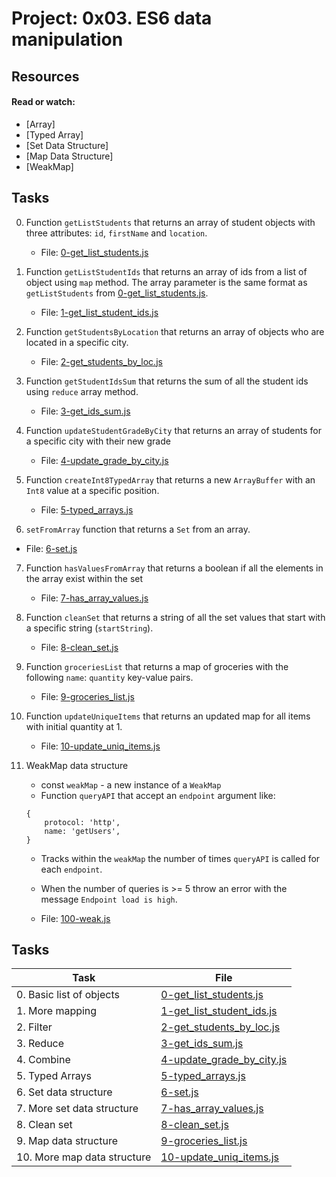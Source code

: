 # Project: 0x03. ES6 data manipulation

## Resources

#### Read or watch:

* [Array]
* [Typed Array]
* [Set Data Structure]
* [Map Data Structure]
* [WeakMap]


## Tasks
0. Function `getListStudents` that returns an array of student objects with three attributes: `id`, `firstName` and `location`.
    - File: [0-get_list_students.js](0-get_list_students.js)

1. Function `getListStudentIds` that returns an array of ids from a list of object using `map` method. The array parameter is the same format as `getListStudents` from [0-get_list_students.js](0-get_list_students.js).
    - File: [1-get_list_student_ids.js](1-get_list_student_ids.js)

2. Function `getStudentsByLocation` that returns an array of objects who are located in a specific city.
    - File: [2-get_students_by_loc.js](2-get_students_by_loc.js)

3. Function `getStudentIdsSum` that returns the sum of all the student ids using `reduce` array method.
    - File: [3-get_ids_sum.js](3-get_ids_sum.js)

4. Function `updateStudentGradeByCity` that returns an array of students for a specific city with their new grade
    - File: [4-update_grade_by_city.js](4-update_grade_by_city.js)

5. Function `createInt8TypedArray` that returns a new `ArrayBuffer` with an `Int8` value at a specific position.
    - File: [5-typed_arrays.js](5-typed_arrays.js)

6. `setFromArray` function that returns a `Set` from an array.
- File: [6-set.js](6-set.js)

7. Function `hasValuesFromArray` that returns a boolean if all the elements in the array exist within the set
    - File: [7-has_array_values.js](7-has_array_values.js)

8. Function `cleanSet` that returns a string of all the set values that start with a specific string (`startString`).
    - File: [8-clean_set.js](8-clean_set.js)

9. Function `groceriesList` that returns a map of groceries with the following `name`: `quantity` key-value pairs.
    - File: [9-groceries_list.js](9-groceries_list.js)

10. Function `updateUniqueItems` that returns an updated map for all items with initial quantity at 1.
    - File: [10-update_uniq_items.js](10-update_uniq_items.js)

11. WeakMap data structure 
    - const `weakMap` - a new instance of a `WeakMap`
    - Function `queryAPI` that accept an `endpoint` argument like:

    ```
    {
        protocol: 'http',
        name: 'getUsers',
    }
    ```
    - Tracks within the `weakMap` the number of times `queryAPI` is called for each `endpoint`.

    - When the number of queries is >= 5 throw an error with the message `Endpoint load is high`.
    - File: [100-weak.js](100-weak.js)


## Tasks

| Task | File |
| ---- | ---- |
| 0. Basic list of objects | [0-get_list_students.js](./0-get_list_students.js) |
| 1. More mapping | [1-get_list_student_ids.js](./1-get_list_student_ids.js) |
| 2. Filter | [2-get_students_by_loc.js](./2-get_students_by_loc.js) |
| 3. Reduce | [3-get_ids_sum.js](./3-get_ids_sum.js) |
| 4. Combine | [4-update_grade_by_city.js](./4-update_grade_by_city.js) |
| 5. Typed Arrays | [5-typed_arrays.js](./5-typed_arrays.js) |
| 6. Set data structure | [6-set.js](./6-set.js) |
| 7. More set data structure | [7-has_array_values.js](./7-has_array_values.js) |
| 8. Clean set | [8-clean_set.js](./8-clean_set.js) |
| 9. Map data structure | [9-groceries_list.js](./9-groceries_list.js) |
| 10. More map data structure | [10-update_uniq_items.js](./10-update_uniq_items.js) |